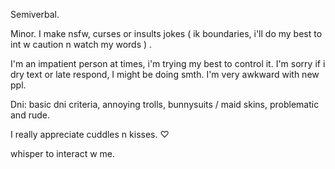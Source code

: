 Semiverbal.

Minor. I make nsfw, curses or insults jokes ( ik boundaries, i'll do my best to int w caution n watch my words ) .

I'm an impatient person at times, i'm trying my best to control it. I'm sorry if i dry text or late respond, I might be doing smth. I'm very awkward with new ppl.

Dni: basic dni criteria, annoying trolls, bunnysuits / maid skins, problematic and rude. 

I really appreciate cuddles n kisses. ♡

whisper to interact w me.
